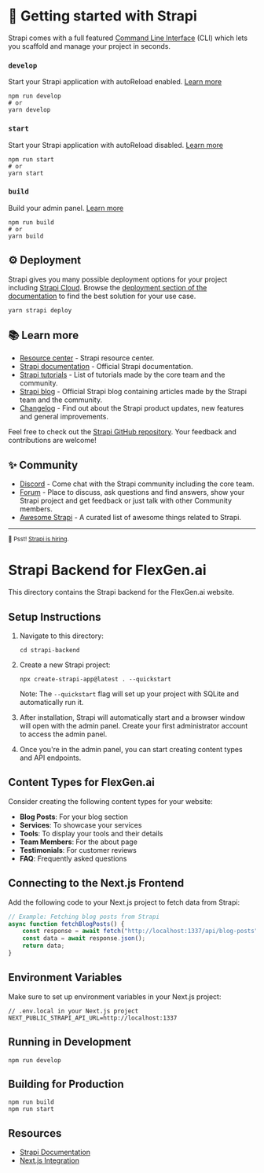 # 🚀 Getting started with Strapi

Strapi comes with a full featured [Command Line Interface](https://docs.strapi.io/dev-docs/cli) (CLI) which lets you scaffold and manage your project in seconds.

### `develop`

Start your Strapi application with autoReload enabled. [Learn more](https://docs.strapi.io/dev-docs/cli#strapi-develop)

```
npm run develop
# or
yarn develop
```

### `start`

Start your Strapi application with autoReload disabled. [Learn more](https://docs.strapi.io/dev-docs/cli#strapi-start)

```
npm run start
# or
yarn start
```

### `build`

Build your admin panel. [Learn more](https://docs.strapi.io/dev-docs/cli#strapi-build)

```
npm run build
# or
yarn build
```

## ⚙️ Deployment

Strapi gives you many possible deployment options for your project including [Strapi Cloud](https://cloud.strapi.io). Browse the [deployment section of the documentation](https://docs.strapi.io/dev-docs/deployment) to find the best solution for your use case.

```
yarn strapi deploy
```

## 📚 Learn more

- [Resource center](https://strapi.io/resource-center) - Strapi resource center.
- [Strapi documentation](https://docs.strapi.io) - Official Strapi documentation.
- [Strapi tutorials](https://strapi.io/tutorials) - List of tutorials made by the core team and the community.
- [Strapi blog](https://strapi.io/blog) - Official Strapi blog containing articles made by the Strapi team and the community.
- [Changelog](https://strapi.io/changelog) - Find out about the Strapi product updates, new features and general improvements.

Feel free to check out the [Strapi GitHub repository](https://github.com/strapi/strapi). Your feedback and contributions are welcome!

## ✨ Community

- [Discord](https://discord.strapi.io) - Come chat with the Strapi community including the core team.
- [Forum](https://forum.strapi.io/) - Place to discuss, ask questions and find answers, show your Strapi project and get feedback or just talk with other Community members.
- [Awesome Strapi](https://github.com/strapi/awesome-strapi) - A curated list of awesome things related to Strapi.

---

<sub>🤫 Psst! [Strapi is hiring](https://strapi.io/careers).</sub>

# Strapi Backend for FlexGen.ai

This directory contains the Strapi backend for the FlexGen.ai website.

## Setup Instructions

1. Navigate to this directory:

   ```
   cd strapi-backend
   ```

2. Create a new Strapi project:

   ```
   npx create-strapi-app@latest . --quickstart
   ```

   Note: The `--quickstart` flag will set up your project with SQLite and automatically run it.

3. After installation, Strapi will automatically start and a browser window will open with the admin panel. Create your first administrator account to access the admin panel.

4. Once you're in the admin panel, you can start creating content types and API endpoints.

## Content Types for FlexGen.ai

Consider creating the following content types for your website:

- **Blog Posts**: For your blog section
- **Services**: To showcase your services
- **Tools**: To display your tools and their details
- **Team Members**: For the about page
- **Testimonials**: For customer reviews
- **FAQ**: Frequently asked questions

## Connecting to the Next.js Frontend

Add the following code to your Next.js project to fetch data from Strapi:

```typescript
// Example: Fetching blog posts from Strapi
async function fetchBlogPosts() {
	const response = await fetch("http://localhost:1337/api/blog-posts");
	const data = await response.json();
	return data;
}
```

## Environment Variables

Make sure to set up environment variables in your Next.js project:

```
// .env.local in your Next.js project
NEXT_PUBLIC_STRAPI_API_URL=http://localhost:1337
```

## Running in Development

```
npm run develop
```

## Building for Production

```
npm run build
npm run start
```

## Resources

- [Strapi Documentation](https://docs.strapi.io)
- [Next.js Integration](https://strapi.io/blog/build-a-blog-with-next-js-strapi-and-typescript)
